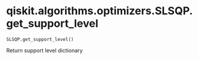 # qiskit.algorithms.optimizers.SLSQP.get\_support\_level

`SLSQP.get_support_level()`

Return support level dictionary
